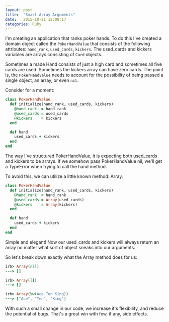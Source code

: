 ```yaml
---
layout: post
title:  "Smart Array Arguments"
date:   2015-10-21 12:08:17
categories: Ruby
---
```


I'm creating an application that ranks poker hands. To do this I've created a domain object called the `PokerHandValue` that consists of the following attributes: `hand_rank`, `used_cards`, `kickers`. The used_cards and kickers variables are arrays consisting of `Card` objects. 

Sometimes a made Hand consists of just a high card and sometimes all five cards are used. Sometimes the kickers array can have zero cards. The point is, the `PokerHandValue` needs to account for the possibility of being passed a single object, an array, or even `nil`. 

Consider for a moment:

```ruby
class PokerHandValue
  def initialize(hand_rank, used_cards, kickers)
    @hand_rank  = hand_rank
    @used_cards = used_cards
    @kickers    = kickers
  end

  def hand
    used_cards + kickers
  end
end
```

The way I've structured PokerHandValue, it is expecting both used_cards and kickers to be arrays. If we somehow pass PokerHandValue nil, we'll get a TypeError when trying to call the hand method. 

To avoid this, we can utilize a little known method: Array. 

```ruby
class PokerHandValue
  def initialize(hand_rank, used_cards, kickers)
    @hand_rank  = hand_rank
    @used_cards = Array(used_cards)
    @kickers    = Array(kickers)
  end

  def hand
    used_cards + kickers
  end
end
```

Simple and elegant! Now our used_cards and kickers will always return an array no matter what sort of object sneaks into our arguments.

So let's break down exactly what the Array method does for us:

```ruby
irb> Array(nil)
---> []

irb> Array([])
---> []

irb> Array(%w(Ace Ten King))
---> ["Ace", "Ten", "King"]
```

With such a small change in our code, we increase it's flexibility, and reduce the potential of bugs. That's a great win with few, if any, side effects. 

